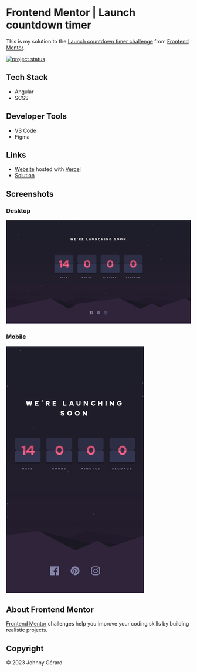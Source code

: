 # Frontend Mentor | Launch countdown timer
This is my solution to the [Launch countdown timer challenge](https://www.frontendmentor.io/challenges/launch-countdown-timer-N0XkGfyz-) from [Frontend Mentor](https://www.frontendmentor.io/).

[![project status](https://img.shields.io/badge/status-solution%20published-success?style=for-the-badge)](https://www.frontendmentor.io/solutions/launch-countdown-timer-vy4kZDzw1C)

## Tech Stack
 - Angular
 - SCSS

## Developer Tools
 - VS Code
 - Figma

## Links
 - [Website](https://fem-launch-countdown-timer-jgerard.vercel.app) hosted with [Vercel](https://vercel.com/)
 - [Solution](https://www.frontendmentor.io/solutions/launch-countdown-timer-vy4kZDzw1C)

## Screenshots
### Desktop
![desktop screenshot](screenshots/desktop.webp)
### Mobile
![mobile screenshot](screenshots/mobile.webp)

## About Frontend Mentor
[Frontend Mentor](https://www.frontendmentor.io/) challenges help you improve your coding skills by building realistic projects.

## Copyright
© 2023 Johnny Gérard
